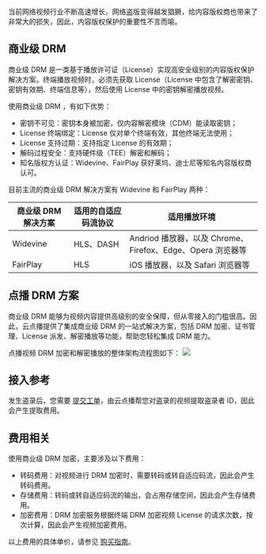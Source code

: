 当前网络视频行业不断高速增长，网络盗版变得越发猖獗，给内容版权商也带来了非常大的损失，因此，内容版权保护的重要性不言而喻。

## 商业级 DRM
商业级 DRM 是一类基于播放许可证（License）实现高安全级别的内容版权保护解决方案。终端播放视频时，必须先获取 License（License 中包含了解密密钥、密钥有效期、终端信息等），然后使用 License 中的密钥解密播放视频。

使用商业级 DRM ，有如下优势：

<ul>
<li>密钥不可见：密钥本身被加密，仅内容解密模块（CDM）能读取密钥；</li>
<li>License 终端绑定：License 仅对单个终端有效，其他终端无法使用；</li>
<li>License 支持过期：支持指定 License 的有效期；</li>
<li>解码过程安全：支持硬件级（TEE）解密和解码；</li>
<li>知名版权方认证：Widevine、FairPlay 获好莱坞、迪士尼等知名内容版权商认可。</li>
</ul>

目前主流的商业级 DRM 解决方案有 Widevine 和 FairPlay 两种：

| 商业级 DRM 解决方案 | 适用的自适应码流协议 | 适用播放环境                                        |
| ------------ | ---------- | --------------------------------------------- |
| Widevine     | HLS、DASH   | Andriod 播放器，以及 Chrome、Firefox、Edge、Opera 浏览器等 |
| FairPlay     | HLS        | iOS 播放器，以及 Safari 浏览器等                        |

## 点播 DRM 方案
商业级 DRM 能够为视频内容提供高级别的安全保障，但从零接入的门槛很高。因此，云点播提供了集成商业级 DRM 的一站式解决方案，包括 DRM 加密、证书管理、License 派发、解密播放等功能，帮助您轻松集成 DRM 能力。

点播视频 DRM 加密和解密播放的整体架构流程图如下：
![](https://qcloudimg.tencent-cloud.cn/raw/d05f245304feeee5386c8ef4515fdd18.png)

## 接入参考
发生盗录后，您需要 [提交工单](https://console.cloud.tencent.com/workorder/category)，由云点播帮您对盗录的视频提取盗录者 ID，因此会产生提取费用。

## 费用相关
使用商业级 DRM 加密，主要涉及以下费用：

- 转码费用：对视频进行 DRM 加密时，需要转码或转自适应码流，因此会产生转码费用。
- 存储费用：转码或转自适应码流的输出，会占用存储空间，因此会产生存储费用。
- 加密费用：DRM 加密服务根据终端 DRM 加密视频 License 的请求次数，按次计算，因此会产生视频加密费用。

以上费用的具体单价，请参见 [购买指南](https://cloud.tencent.com/document/product/266/14666)。
